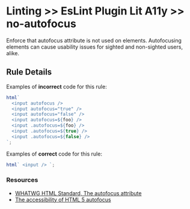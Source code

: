 # Linting >> EsLint Plugin Lit A11y >> no-autofocus

Enforce that autofocus attribute is not used on elements. Autofocusing elements can cause usability issues for sighted and non-sighted users, alike.

## Rule Details

Examples of **incorrect** code for this rule:

```js
html`
  <input autofocus />
  <input autofocus="true" />
  <input autofocus="false" />
  <input autofocus=${foo} />
  <input .autofocus=${foo} />
  <input .autofocus=${true} />
  <input .autofocus=${false} />
`;
```

Examples of **correct** code for this rule:

```js
html` <input /> `;
```

### Resources

- [WHATWG HTML Standard, The autofocus attribute](https://html.spec.whatwg.org/multipage/interaction.html#attr-fe-autofocus)
- [The accessibility of HTML 5 autofocus](https://www.brucelawson.co.uk/2009/the-accessibility-of-html-5-autofocus/)
